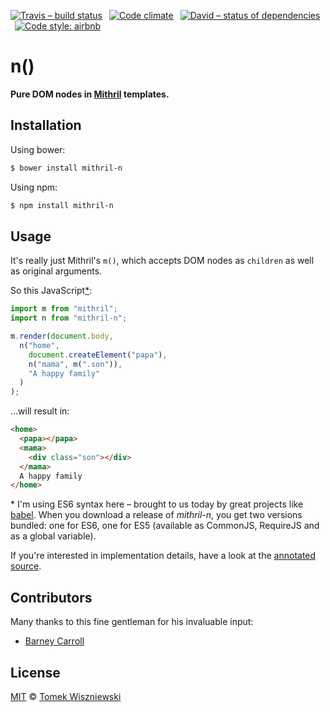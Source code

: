 [![Travis – build status](https://img.shields.io/travis/tomekwi/mithril-n/master.svg?style=flat-square)](https://travis-ci.org/tomekwi/mithril-n)
 [![Code climate](https://img.shields.io/codeclimate/github/tomekwi/mithril-n.svg?style=flat-square)](https://codeclimate.com/github/tomekwi/mithril-n)
 [![David – status of dependencies](https://img.shields.io/david/tomekwi/mithril-n.svg?style=flat-square)](https://david-dm.org/tomekwi/mithril-n)
 [![Code style: airbnb](https://img.shields.io/badge/code%20style-airbnb-blue.svg?style=flat-square)](https://github.com/airbnb/javascript)




n()
===

**Pure DOM nodes in [Mithril][] templates.**

[Mithril]: http://lhorie.github.io/mithril/




Installation
------------

Using bower:

```sh
$ bower install mithril-n
```

Using npm:

```sh
$ npm install mithril-n
```




Usage
-----

It's really just Mithril's `m()`, which accepts DOM nodes as `children` as well as original arguments.

So this JavaScript[*](#es6-note):

```js
import m from "mithril";
import n from "mithril-n";

m.render(document.body,
  n("home",
    document.createElement("papa"),
    n("mama", m(".son")),
    "A happy family"
  )
);
```

…will result in:

```html
<home>
  <papa></papa>
  <mama>
    <div class="son"></div>
  </mama>
  A happy family
</home>
```

<a id="es6-note">*</a> I'm using ES6 syntax here – brought to us today by great projects like [babel]. When you download a release of _mithril-n_, you get two versions bundled: one for ES6, one for ES5 (available as CommonJS, RequireJS and as a global variable).

If you're interested in implementation details, have a look at the [annotated source][docco].

[babel]: http://babel.org
[docco]: http://tomekwi.github.io/mithril-n/




Contributors
------------

Many thanks to this fine gentleman for his invaluable input:

- [Barney Carroll](https://github.com/barneycarroll)




License
-------

[MIT][] © [Tomek Wiszniewski][]

[MIT]: ./License.md
[Tomek Wiszniewski]: https://github.com/tomekwi
